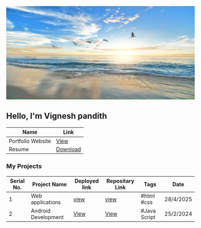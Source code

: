 <img src="https://github.com/Vignesha0408/Vignesha0408/blob/main/Images/pic_2.png" width="600" height="250" alt="Banner GitHub">

  ## Hello, I'm Vignesh pandith

  
| Name              | Link                                                                 |
| ----------------- | -------------------------------------------------------------------- |
| Portfolio Website | [View](https://vignesha0408.github.io/portfolio/index.html)                               |
| Resume            | [Download](https://drive.google.com/uc?export=download&id=1XgkvfQa52XJJfxyyseEKljie8jt7kaKj) |


### My Projects 

| Serial No. | Project Name | Deployed link |Repositary Link | Tags | Date|
|---|---|---|---|---| --- |   
| 1 |Web applications|[view]( https://vignesha0408.github.io/vignesh-s-html-pages/)|[view](https://github.com/Vignesha0408/cordova-android-app/tree/main/html_collection)|#html #css |28/4/2025|
| 2 | Android Development | [View](https://vignesha0408.github.io/cordova-android-app/)| [View](https://github.com/Vignesha0408/cordova-android-app) | #Java Script | 25/2/2024|


 
